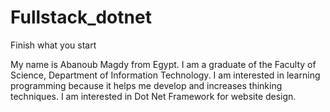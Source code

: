 # Fullstack_dotnet
Finish what you start


My name is Abanoub Magdy from Egypt. I am a graduate of the Faculty of Science, Department of Information Technology. I am interested in learning programming because it helps me develop and increases thinking techniques. I am interested in Dot Net Framework for website design.
